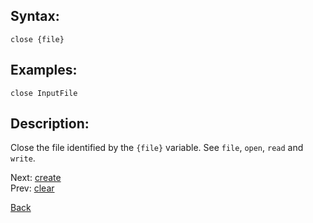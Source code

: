 ## Syntax:
`close {file}`
## Examples:
`close InputFile`
## Description:
Close the file identified by the `{file}` variable. See `file`, `open`, `read` and `write`. 

Next: [create](create.md)  
Prev: [clear](clear.md)

[Back](../README.md)

